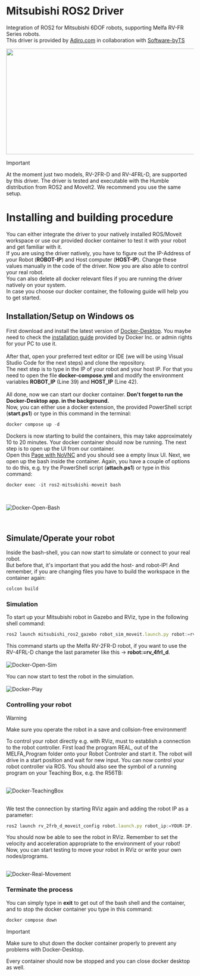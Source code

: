 # Mitsubishi ROS2 Driver
Integration of ROS2 for Mitsubishi 6DOF robots, supporting Melfa RV-FR Series robots.<br />
This driver is provided by [Adiro.com](https://www.adiro.com/en/) in collaboration with [Software-byTS](https://www.software-byts.de/)<br />
<p align="center">
<img src="https://github.com/user-attachments/assets/619bedc0-90f8-4aa6-8775-58d68f43b7cd" width="600" height="283">
</p>

> [!IMPORTANT]
>At the moment just two models, RV-2FR-D and RV-4FRL-D, are supported by this driver. 
>The driver is tested and executable with the Humble distribution from ROS2 and MoveIt2. We recommend you use the same setup. 

# Installing and building procedure
You can either integrate the driver to your natively installed ROS/Moveit workspace or use our provided docker container to test it with your robot and get familiar with it.<br />
If you are using the driver natively, you have to figure out the IP-Address of your Robot (**ROBOT-IP**) and Host computer (**HOST-IP**). Change these values manually in the code of the driver. Now you are also able to control your real robot.<br />
You can also delete all docker relevant files if you are running the driver natively on your system.<br/> 
In case you choose our docker container, the following guide will help you to get started. 

## Installation/Setup on Windows os
First download and install the latest version of [Docker-Desktop](https://docs.docker.com/desktop/install/windows-install/). You maybe need to check the [installation guide](https://docs.docker.com/desktop/install/windows-install/) provided by Docker Inc. or admin rights for your PC to use it.<br />   
After that, open your preferred text editor or IDE (we will be using Visual Studio Code for the next steps) and clone the repository.<br /> 
The next step is to type in the IP of your robot and your host IP. For that you need to open the file **docker-compose.yml** and modify the environment variables **ROBOT_IP** (Line 39) and **HOST_IP** (Line 42).<br />
<br />
All done, now we can start our docker container. **Don't forget to run the Docker-Desktop app. in the background.** <br />
Now, you can either use a docker extension, the provided PowerShell script (**start.ps1**) or type in this command in the terminal: 
```js
docker compose up -d
```
Dockers is now starting to build the containers, this may take approximately 10 to 20 minutes. Your docker container should now be running. The next step is to open up the UI from our container. <br />
Open this [Page with NoVNC](http://localhost:8080/vnc.html?autoconnect=1&resize=scale) and you should see a empty linux UI.
Next, we open up the bash inside the container. Again, you have a couple of options to do this, e.g. try the PowerShell script (**attach.ps1**) or type in this command:
```js
docker exec -it ros2-mitsubishi-moveit bash
```
<br />

![Docker-Open-Bash](https://github.com/Adiro-Automatisierungstechnik-GmbH/Mitsubishi_ROS2_Driver/assets/168413005/41b25461-13a4-413e-be6d-e165aab26bd2)

<br />

## Simulate/Operate your robot
Inside the bash-shell, you can now start to simulate or connect to your real robot.<br />
But before that, it's important that you add the host- and robot-IP! 
And remember, if you are changing files you have to build the workspace in the container again:
```js
colcon build
```

### Simulation
To start up your Mitsubishi robot in Gazebo and RViz, type in the following shell command:
```js
ros2 launch mitsubishi_ros2_gazebo robot_sim_moveit.launch.py robot:=rv_2frb_d
```
This command starts up the Melfa RV-2FR-D robot, if you want to use the RV-4FRL-D change the last parameter like this -> 
**robot:=rv_4frl_d**.<br /><br />
![Docker-Open-Sim](https://github.com/Adiro-Automatisierungstechnik-GmbH/Mitsubishi_ROS2_Driver/assets/168413005/168e38af-7c87-442d-aaa4-14e64f73f24f)<br />

You can now start to test the robot in the simulation.<br /><br />
![Docker-Play](https://github.com/Adiro-Automatisierungstechnik-GmbH/Mitsubishi_ROS2_Driver/assets/168413005/2452574f-956d-46e1-8254-3cb28c5787ec)

### Controlling your robot

> [!WARNING]
> Make sure you operate the robot in a save and collsion-free environment!

To control your robot directly e.g. with RViz, must to establish a connection to the robot controller.
First load the program REAL, out of the MELFA_Program folder onto your Robot Controler and start it. 
The robot will drive in a start position and wait for new input.
You can now control your robot controller via ROS. You should also see the symbol of a running program on your Teaching Box, e.g. the R56TB: <br /><br />

![Docker-TeachingBox](https://github.com/Adiro-Automatisierungstechnik-GmbH/Mitsubishi_ROS2_Driver/assets/168413005/a34bd8f0-bdc7-43c5-a15d-2d6c685a2e7b)

<br />
We test the connection by starting RViz again and adding the robot IP as a parameter:

```js
ros2 launch rv_2frb_d_moveit_config robot.launch.py robot_ip:=YOUR-IP... 
```

You should now be able to see the robot in RViz. Remember to set the velocity and acceleration appropriate to the environment of your robot!
Now, you can start testing to move your robot in RViz or write your own nodes/programs.
<br /><br />

![Docker-Real-Movement](https://github.com/Adiro-Automatisierungstechnik-GmbH/Mitsubishi_ROS2_Driver/assets/168413005/eacf806c-d68b-412b-80ba-7e8b199bd811)


### Terminate the process

You can simply type in **exit** to get out of the bash shell and the container, and to stop the docker container you type in this command:
```js
docker compose down
```

> [!IMPORTANT]
> Make sure to shut down the docker container properly to prevent any problems with Docker-Desktop.

Every container should now be stopped and you can close docker desktop as well.
